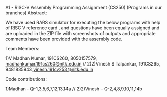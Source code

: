 A1 - RISC-V Assembly Programming Assignment (CS250)
(Programs in our branches)
Abstract:

We have used RARS simulator for executing the below programs with help of RISC V reference card , 
and questions have been equally assigned and are uploaded in the ZIP file with screenshots of outputs 
and appropriate comments have been provided with the assembly code.

Team Members:

1)V Madhan Kumar, 191CS260, 8050157579, madhankumar.191cs260@nitk.edu.in //
2)2)Vinesh S Talpankar, 191CS265, 9481835943,vinesh.191cv253@nitk.edu.in

Code contributions:

1)Madhan - Q-1,3,5,6,7,12,13,14a //
2)2)Vinesh - Q-2,4,8,9,10,11,14b
